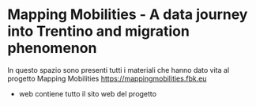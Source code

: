 #  Mapping Mobilities  - A data journey into Trentino and migration phenomenon

In questo spazio sono presenti tutti i materiali che hanno dato vita al progetto Mapping Mobilities
https://mappingmobilities.fbk.eu

- web
contiene tutto il sito web del progetto
